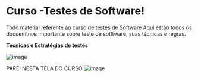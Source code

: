 # Curso -Testes de Software!
Todo material referente ao curso de testes de Software
Aqui estão todos os docuemtnos importante sobre teste de sotftware, suas técnicas e regras.

**Tecnicas e Estratégias de testes**

![image](https://github.com/user-attachments/assets/624a35e2-4d4e-4cd9-9ac5-48b007ff11ec)

PAREI NESTA TELA DO CURSO
![image](https://github.com/user-attachments/assets/5e4ae0dc-400d-4339-9a92-db94afab22b5)
